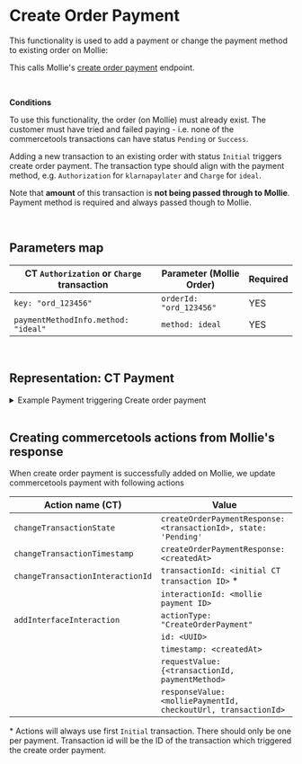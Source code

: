 # Create Order Payment

This functionality is used to add a payment or change the payment method to existing order on Mollie:

This calls Mollie's [create order payment](https://docs.mollie.com/reference/v2/orders-api/create-order-payment) endpoint.

<br />

**Conditions**

To use this functionality, the order (on Mollie) must already exist. The customer must have tried and failed paying - i.e. none of the commercetools transactions can have status `Pending` or `Success`.

Adding a new transaction to an existing order with status `Initial` triggers create order payment. The transaction type should align with the payment method, e.g. `Authorization` for `klarnapaylater` and `Charge` for `ideal`. 

Note that **amount** of this transaction is **not being passed through to Mollie**. Payment method is required and always passed though to Mollie.


<br />

## Parameters map

| CT `Authorization` or `Charge` transaction         | Parameter (Mollie Order)                     | Required |
|----------------------------------------------------|----------------------------------------------|----------|
| `key: "ord_123456"`                                | `orderId: "ord_123456"`                      | YES      |
| `paymentMethodInfo.method: "ideal"`                | `method: ideal`                              | YES      |


<br />

## Representation: CT Payment  

<details>
  <summary>Example Payment triggering Create order payment</summary>

```json
{
    "id": "c0887a2d-bfbf-4f77-8f3d-fc33fb4c0920",
    "version": 7,
    "lastMessageSequenceNumber": 4,
    "createdAt": "2021-12-16T08:21:02.813Z",
    "lastModifiedAt": "2021-12-16T08:22:28.979Z",
    "lastModifiedBy": {
        "clientId": "A-7gCPuzUQnNSdDwlOCC",
        "isPlatformClient": false
    },
    "createdBy": {
        "clientId": "A-7gCPuzUQnNSdDwlOCC",
        "isPlatformClient": false
    },
    "key": "ord_5h2f3w",
    "amountPlanned": {
        "type": "centPrecision",
        "currencyCode": "EUR",
        "centAmount": 1604,
        "fractionDigits": 2
    },
    "paymentMethodInfo": {
        "paymentInterface": "Mollie",
        "method": "ideal"
    },
    "paymentStatus": {},
    "transactions": [
        {
            "id": "869ea4f0-b9f6-4006-bf04-d8306b5c9564",
            "type": "Authorization",
            "amount": {
                "type": "centPrecision",
                "currencyCode": "EUR",
                "centAmount": 1604,
                "fractionDigits": 2
            },
            "state": "Failure"
        },
        {
            "id": "ad199f53-09be-43a5-ae73-aa97248239ad",
            "type": "Charge",
            "amount": {
                "centAmount": 1604,
                "currencyCode": "EUR"
            },
            "state": "Initial"
        }
    ],
}
```
</details>
<br />

## Creating commercetools actions from Mollie's response

When create order payment is successfully added on Mollie, we update commercetools payment with following actions

| Action name (CT)                 | Value                                                                      |
| -------------------------------- | -------------------------------------------------------------------------- |
| `changeTransactionState`         | `createOrderPaymentResponse: <transactionId>, state: 'Pending'`            |
| `changeTransactionTimestamp`     | `createOrderPaymentResponse: <createdAt>`                                  |
| `changeTransactionInteractionId` | `transactionId: <initial CT transaction ID>` *                             |
|                                  | `interactionId: <mollie payment ID>`                                       |
| `addInterfaceInteraction`        | `actionType: "CreateOrderPayment"`                                         |
|                                  | `id: <UUID>`                                                               |
|                                  | `timestamp: <createdAt>`                                                   |
|                                  | `requestValue: {<transactionId, paymentMethod>`                            |
|                                  | `responseValue: <molliePaymentId, checkoutUrl, transactionId>`             |

\* Actions will always use first `Initial` transaction. There should only be one per payment. Transaction id will be the ID of the transaction which triggered the create order payment.

